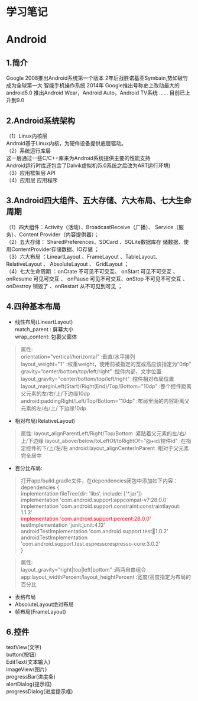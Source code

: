 # 学习笔记
# Android
## 1.简介  
Google 2008推出Android系统第一个版本
2年后战胜诺基亚Symbain,势如破竹成为全球第一大
智能手机操作系统
2014年 Google推出号称史上改动最大的android5.0
推出Android Wear，Android Auto，Android TV系统
......
目前已上升到9.0

## 2.Android系统架构  
（1）Linux内核层   
  Android基于Linux内核，为硬件设备提供底层驱动。  
（2）系统运行库层  
 这一层通过一些C/C++库来为Android系统提供主要的性能支持  
Android运行时库还包含了Dalvik虚拟机(5.0系统之后改为ART运行环境)  
（3）应用框架层  API  
（4）应用层  应用程序
## 3.Android四大组件、五大存储、六大布局、七大生命周期
（1）四大组件：Activity（活动）、BroadcastReceive（广播）、
Service（服务）、Content Provider（内容提供器）；  
（2）五大存储： SharedPreferences、SDCard 、SQLite数据库存
储数据、使用ContentProvider存储数据、IO存储 ；  
（3）六大布局 ：LineartLayout 、FrameLayout 、TableLayout、 RelativeLayout 、 AbsoluteLayout 、 GridLayout ；  
（4）七大生命周期 ：onCrate 不可见不可交互、 onStart 可见不可交互 、 onResume 可见可交互 、 onPause 可见不可交互、onStop 不可见不可交互 、 onDestroy 销毁了 、onRestart 从不可见到可见 ；

## 4.四种基本布局
* 线性布局(LineartLayout)  
match_parent : 屏幕大小  
wrap_content: 包裹父窗体  
>属性:  
orientation="vertical/horizontal" :垂直/水平排列  
layout_weight="1" :权重weight，使用前被指定的宽或高应该指定为“0dp”
gravity=“center/bottom/top/left/right” :控件内部，文字位置
layout_gravity="center/bottom/top/left/right" :控件相对布局位置
layout_marginLeft(Start)/Right(End)/Top/Bottom="10dp" :整个控件距离父元素的左/右/上/下边缘10dp
android:paddingRight/Left/Top/Bottom="10dp" :布局里面的内容距离父元素的左/右/上/
下边缘10dp

* 相对布局(RelativeLayout)
>属性:
layout_alignParentLeft/Right/Top/Bottom :紧贴着父元素的左/右/上/下边缘
layout_above/below/toLeftOf/toRightOf="@+id/控件id" :在指定控件的下/上/左/右
android:layout_alignCenterInParent :相对于父元素完全居中

* 百分比布局:  
>打开app/build.gradle文件，在dependencies闭包中添加如下内容：  
dependencies {  
implementation fileTree(dir: 'libs', include: ['*.jar'])  
implementation 'com.android.support:appcompat-v7:28.0.0'  
implementation 'com.android.support.constraint:constraintlayout:  1.1.3'  
<font color=red>implementation 'com.android.support:percent:28.0.0'</font>  
testImplementation 'junit:junit:4.12'  
androidTestImplementation 'com.android.support.test:runner:1.0.2'  
androidTestImplementation  
'com.android.support.test.espresso:espresso-core:3.0.2'  
} 

> 属性:  
layout_gravity="right|top|left|bottom" :两两自由组合
app:layout_widthPercent/layout_heightPercent :宽度/高度指定为布局的百分比

* 表格布局
* AbsoluteLayout绝对布局
* 帧布局(FrameLayout)

## 6.控件  
textView(文字)  
button(按钮）  
EditText(文本输入)  
imageView(图片)  
progressBar(进度条)  
alertDialog(提示框)  
progressDialog(进度提示框)



